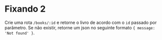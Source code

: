 # Fixando 2
Crie uma rota `/books/:id` e retorne o livro de acordo com o `id` passado por parâmetro. Se não existir, retorne um json no seguinte formato `{ message: 'Not found' }`.
